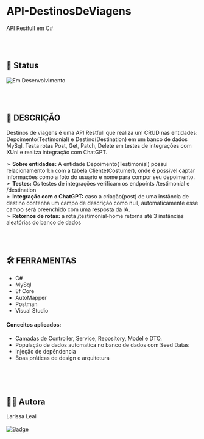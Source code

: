 # API-DestinosDeViagens
API Restfull em C#

<br><br> 
## 🚧 Status
![Em Desenvolvimento](https://img.shields.io/badge/Status-Em%20Desenvolvimento-yellow?style=flat-square)

<br><br>
## 📝 DESCRIÇÃO
Destinos de viagens é uma API Restfull que realiza um CRUD nas entidades: Depoimento(Testimonial) e Destino(Destination) em um banco de dados MySql. 
Testa rotas Post, Get, Patch, Delete em testes de integrações com XUni e realiza integração com ChatGPT. 

➣ <b>Sobre entidades:</b> A entidade Depoimento(Testimonial) possui relacionamento 1:n com a tabela Cliente(Costumer), onde é possivel captar informações como 
a foto do usuario e nome para compor seu depoimento.  
➣ <b>Testes:</b> Os testes de integrações verificam os endpoints /testimonial e /destination<br>
➣ <b>Integração com o ChatGPT:</b> caso a criação(post) de uma instância de destino contenha um campo de descrição como null, automaticamente esse campo será preenchido com uma resposta da IA. <br>
➣ <b>Retornos de rotas:</b> a rota /testimonial-home retorna até 3 instâncias aleatórias do banco de dados 

<br><br>
## 🛠️ FERRAMENTAS 
- C#
- MySql
- Ef Core
- AutoMapper
- Postman
- Visual Studio
#### Conceitos aplicados:
- Camadas de Controller, Service, Repository, Model e DTO.
- População de dados automatica no banco de dados com Seed Datas
- Injeção de depêndencia
- Boas práticas de design e arquitetura 





<br><br><br>
## 👩‍💻 Autora
Larissa Leal 
<br><br>
[![Badge](https://img.shields.io/badge/LinkedIn-0077B5?style=for-the-badge&logo=linkedin&logoColor=white)](https://www.linkedin.com/in/larissa-leal-dias-408455157/)

